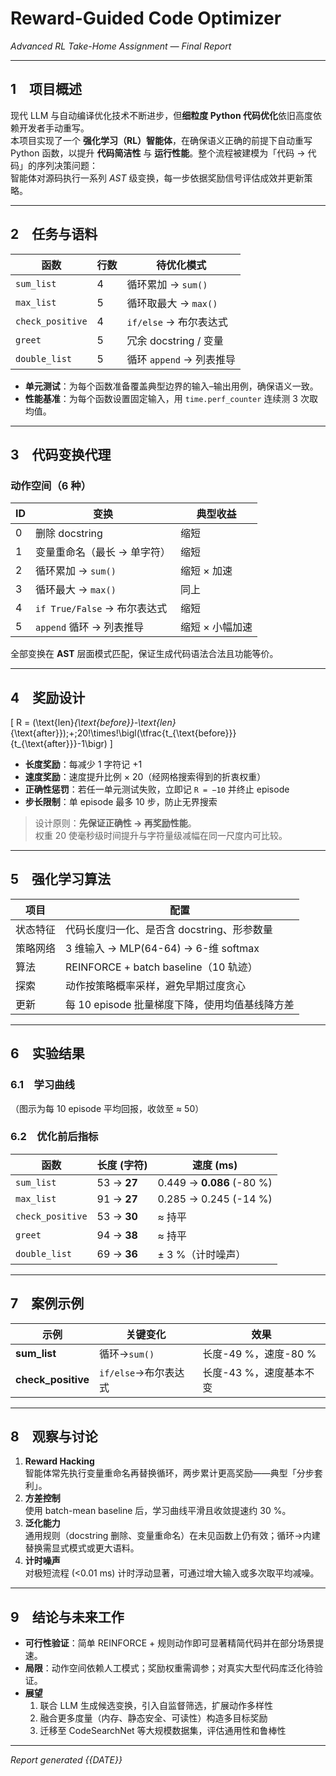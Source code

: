 # Reward-Guided Code Optimizer  
*Advanced RL Take-Home Assignment — Final Report*

---

## 1 项目概述

现代 LLM 与自动编译优化技术不断进步，但**细粒度 Python 代码优化**依旧高度依赖开发者手动重写。  
本项目实现了一个 **强化学习（RL）智能体**，在确保语义正确的前提下自动重写 Python 函数，以提升 **代码简洁性** 与 **运行性能**。整个流程被建模为「代码 → 代码」的序列决策问题：  
智能体对源码执行一系列 *AST* 级变换，每一步依据奖励信号评估成效并更新策略。

---

## 2 任务与语料

| 函数 | 行数 | 待优化模式 |
|------|------|------------|
| `sum_list` | 4 | 循环累加 → `sum()` |
| `max_list` | 5 | 循环取最大 → `max()` |
| `check_positive` | 4 | `if/else` → 布尔表达式 |
| `greet` | 5 | 冗余 docstring / 变量 |
| `double_list` | 5 | 循环 `append` → 列表推导 |

- **单元测试**：为每个函数准备覆盖典型边界的输入–输出用例，确保语义一致。  
- **性能基准**：为每个函数设置固定输入，用 `time.perf_counter` 连续测 3 次取均值。

---

## 3 代码变换代理

### 动作空间（6 种）

| ID | 变换 | 典型收益 |
|----|------|----------|
| 0 | 删除 docstring | 缩短 |
| 1 | 变量重命名（最长 → 单字符） | 缩短 |
| 2 | 循环累加 → `sum()` | 缩短 × 加速 |
| 3 | 循环最大 → `max()` | 同上 |
| 4 | `if True/False` → 布尔表达式 | 缩短 |
| 5 | `append` 循环 → 列表推导 | 缩短 × 小幅加速 |

全部变换在 **AST** 层面模式匹配，保证生成代码语法合法且功能等价。

---

## 4 奖励设计

\[
R = (\text{len}_{\text{before}}-\text{len}_{\text{after}})\;+\;20\!\times\!\bigl(\tfrac{t_{\text{before}}}{t_{\text{after}}}-1\bigr)
\]

- **长度奖励**：每减少 1 字符记 +1  
- **速度奖励**：速度提升比例 × 20（经网格搜索得到的折衷权重）  
- **正确性惩罚**：若任一单元测试失败，立即记 `R = −10` 并终止 episode  
- **步长限制**：单 episode 最多 10 步，防止无界搜索

> 设计原则：**先保证正确性 → 再奖励性能**。  
> 权重 20 使毫秒级时间提升与字符量级减幅在同一尺度内可比较。

---

## 5 强化学习算法

| 项目 | 配置 |
|------|------|
| 状态特征 | 代码长度归一化、是否含 docstring、形参数量 |
| 策略网络 | 3 维输入 → MLP(64-64) → 6-维 softmax |
| 算法 | REINFORCE + batch baseline（10 轨迹） |
| 探索 | 动作按策略概率采样，避免早期过度贪心 |
| 更新 | 每 10 episode 批量梯度下降，使用均值基线降方差 |

---

## 6 实验结果

### 6.1 学习曲线  

（图示为每 10 episode 平均回报，收敛至 ≈ 50）


### 6.2 优化前后指标

| 函数 | 长度 (字符) | 速度 (ms) |
|------|-------------|-----------|
| `sum_list` | 53 → **27** | 0.449 → **0.086** (-80 %) |
| `max_list` | 91 → **27** | 0.285 → 0.245 (-14 %) |
| `check_positive` | 53 → **30** | ≈ 持平 |
| `greet` | 94 → **38** | ≈ 持平 |
| `double_list` | 69 → **36** | ± 3 %（计时噪声） |

---

## 7 案例示例

| 示例 | 关键变化 | 效果 |
|------|----------|------|
| **sum_list** | 循环→`sum()` | 长度-49 %，速度-80 % |
| **check_positive** | `if/else`→布尔表达式 | 长度-43 %，速度基本不变 |

---

## 8 观察与讨论

1. **Reward Hacking**  
   智能体常先执行变量重命名再替换循环，两步累计更高奖励——典型「分步套利」。  
2. **方差控制**  
   使用 batch-mean baseline 后，学习曲线平滑且收敛提速约 30 %。  
3. **泛化能力**  
   通用规则（docstring 删除、变量重命名）在未见函数上仍有效；循环→内建替换需显式模式或更大语料。  
4. **计时噪声**  
   对极短流程 (<0.01 ms) 计时浮动显著，可通过增大输入或多次取平均减噪。

---

## 9 结论与未来工作

- **可行性验证**：简单 REINFORCE + 规则动作即可显著精简代码并在部分场景提速。  
- **局限**：动作空间依赖人工模式；奖励权重需调参；对真实大型代码库泛化待验证。  
- **展望**  
  1. 联合 LLM 生成候选变换，引入自监督筛选，扩展动作多样性  
  2. 融合更多度量（内存、静态安全、可读性）构造多目标奖励  
  3. 迁移至 CodeSearchNet 等大规模数据集，评估通用性和鲁棒性

---

*Report generated {{DATE}}*

